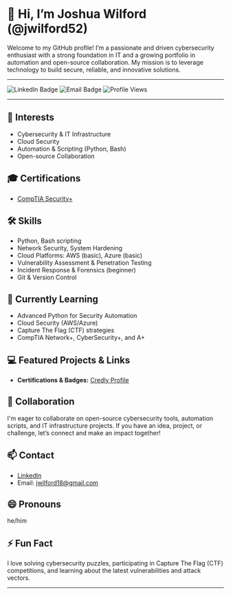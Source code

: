 # 👋 Hi, I’m Joshua Wilford (@jwilford52)

Welcome to my GitHub profile! I’m a passionate and driven cybersecurity enthusiast with a strong foundation in IT and a growing portfolio in automation and open-source collaboration. My mission is to leverage technology to build secure, reliable, and innovative solutions.

---

![LinkedIn Badge](https://img.shields.io/badge/LinkedIn-blue?logo=linkedin&style=flat&link=https://www.linkedin.com/in/joshua-wilford/)
![Email Badge](https://img.shields.io/badge/Email-jwilford18@gmail.com-red?logo=gmail&style=flat)
![Profile Views](https://komarev.com/ghpvc/?username=jwilford52&style=flat&color=blue)

---

## 👀 Interests
- Cybersecurity & IT Infrastructure
- Cloud Security
- Automation & Scripting (Python, Bash)
- Open-source Collaboration

## 🎓 Certifications
- [CompTIA Security+](https://www.credly.com/users/joshua-wilford)

## 🛠️ Skills
- Python, Bash scripting
- Network Security, System Hardening
- Cloud Platforms: AWS (basic), Azure (basic)
- Vulnerability Assessment & Penetration Testing
- Incident Response & Forensics (beginner)
- Git & Version Control

## 🌱 Currently Learning
- Advanced Python for Security Automation
- Cloud Security (AWS/Azure)
- Capture The Flag (CTF) strategies
- CompTIA Network+, CyberSecurity+, and A+

## 💻 Featured Projects & Links
- **Certifications & Badges:** [Credly Profile](https://www.credly.com/users/joshua-wilford)

## 🤝 Collaboration
I'm eager to collaborate on open-source cybersecurity tools, automation scripts, and IT infrastructure projects. If you have an idea, project, or challenge, let’s connect and make an impact together!

## 📫 Contact
- [LinkedIn](https://www.linkedin.com/in/joshua-wilford/)
- Email: jwilford18@gmail.com

## 😄 Pronouns
he/him

## ⚡ Fun Fact
I love solving cybersecurity puzzles, participating in Capture The Flag (CTF) competitions, and learning about the latest vulnerabilities and attack vectors.

---

<!---
jwilford52/jwilford52 is a ✨ special ✨ repository because its `README.md` (this file) appears on your GitHub profile.
You can click the Preview link to take a look at your changes.
--->
